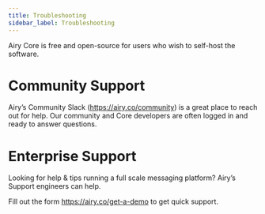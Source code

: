 ```yaml
---
title: Troubleshooting
sidebar_label: Troubleshooting
---
```


Airy Core is free and open-source for users who wish to self-host the software.

# Community Support

Airy’s Community Slack (https://airy.co/community) is a great place to reach out
for help. Our community and Core developers are often logged in and ready to
answer questions.

# Enterprise Support

Looking for help & tips running a full scale messaging platform? Airy’s Support
engineers can help.

Fill out the form https://airy.co/get-a-demo to get quick support.
